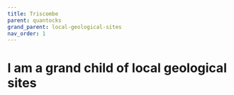 ```yaml
---
title: Triscombe
parent: quantocks
grand_parent: local-geological-sites
nav_order: 1
---
```


# I am a grand child of local geological sites
